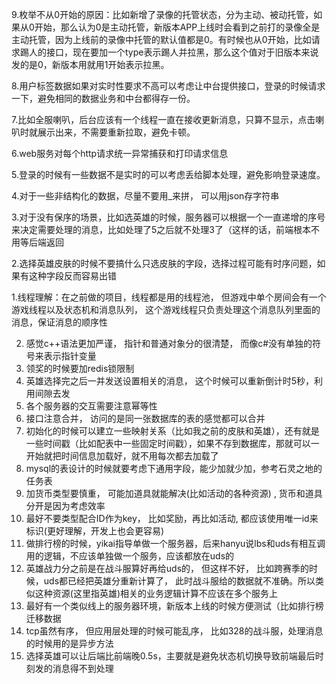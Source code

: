 9.枚举不从0开始的原因：比如新增了录像的托管状态，分为主动、被动托管，如果从0开始，那么认为0是主动托管，新版本APP上线时会看到之前打的录像全是主动托管，因为上线前的录像中托管的默认值都是0。有时候也从0开始，比如请求踢人的接口，现在要加一个type表示踢人并拉黑，那么这个值对于旧版本来说发的是0，新版本用就用1开始表示拉黑。

8.用户标签数据如果对实时性要求不高可以考虑让中台提供接口，登录的时候请求一下，避免相同的数据业务和中台都得存一份。

7.比如全服喇叭，后台应该有一个线程一直在接收更新消息，只算不显示，点击喇叭时就展示出来，不需要重新拉取，避免卡顿。

6.web服务对每个http请求统一异常捕获和打印请求信息

5.登录的时候有一些数据不是实时的可以考虑丢给脚本处理，避免影响登录速度。

4.对于一些非结构化的数据，尽量不要用_来拼， 可以用json存字符串

3.对于没有保序的场景，比如选英雄的时候，服务器可以根据一个一直递增的序号来决定需要处理的消息，比如处理了5之后就不处理3了（这样的话，前端根本不用等后端返回

2.选择英雄皮肤的时候不要搞什么只选皮肤的字段，选择过程可能有时序问题，如果有这种字段反而容易出错

1.线程理解：在之前做的项目，线程都是用的线程池， 但游戏中单个房间会有一个游戏线程以及状态机和消息队列， 这个游戏线程只负责处理这个消息队列里面的消息，保证消息的顺序性

2. 感觉c++语法更加严谨， 指针和普通对象分的很清楚， 而像c#没有单独的符号来表示指针变量 
3. 领奖的时候要加redis锁限制
4. 英雄选择完之后一并发送设置相关的消息， 这个时候可以重新倒计时5秒，利用间隙去发
5. 各个服务器的交互需要注意幂等性
6. 接口注意合并， 访问的是同一张数据库的表的感觉都可以合并
7. 初始化的时候可以建立一些映射关系（比如我之前的皮肤和英雄），还有就是一些时间戳（比如配表中一些固定时间戳），如果不存到数据库，那就可以一开始就把时间信息加载好，就不用每次都去加载了
8. mysql的表设计的时候就要考虑下通用字段，能少加就少加，参考石灵之地的任务表
9. 加货币类型要慎重， 可能加道具就能解决(比如活动的各种资源) , 货币和道具分开是因为考虑效率
10. 最好不要类型配合ID作为key， 比如奖励，再比如活动,  都应该使用唯一id来标识(更好理解，开发上也会更容易)
11. 做排行榜的时候，yikai指导单做一个服务器，后来hanyu说lbs和uds有相互调用的逻辑，不应该单独做一个服务，应该都放在uds的
12. 英雄战力分之前是在战斗服算好再给uds的， 但这样不好， 比如跨赛季的时候，uds都已经把英雄分重新计算了， 此时战斗服给的数据就不准确。所以类似这种资源(这里指英雄)相关的业务逻辑计算不应该在多个服务上
13. 最好有一个类似线上的服务器环境，新版本上线的时候方便测试（比如排行榜迁移数据
14. tcp虽然有序， 但应用层处理的时候可能乱序， 比如328的战斗服，处理消息的时候用的是异步方法
15. 选择英雄可以让后端比前端晚0.5s，主要就是避免状态机切换导致前端最后时刻发的消息得不到处理